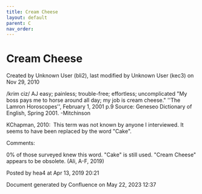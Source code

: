 ```yaml
---
title: Cream Cheese
layout: default
parent: C
nav_order:
---
```


# Cream Cheese

Created by  Unknown User (bli2), last modified by  Unknown User (kec3) on Nov 29, 2010

/krim ciz/ AJ easy; painless; trouble-free; effortless; uncomplicated &quot;My boss pays me to horse around all day; my job is cream cheese.&quot; ''The Lamron Horoscopes'', February 1, 2001 p.9 Source: Geneseo Dictionary of English, Spring 2001. -Mitchinson

KChapman, 2010:  This term was not known by anyone I interviewed. It seems to have been replaced by the word &quot;Cake&quot;.

Comments:

0% of those surveyed knew this word. &quot;Cake&quot; is still used. &quot;Cream Cheese&quot; appears to be obsolete. (Ali, A-F, 2019)

Posted by hea4 at Apr 13, 2019 20:21

Document generated by Confluence on May 22, 2023 12:37


